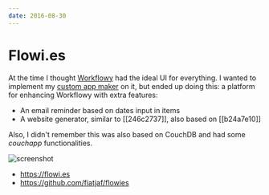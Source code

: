 ```yaml
---
date: 2016-08-30
---
```


# Flowi.es

At the time I thought [Workflowy][workflowy] had the ideal UI for everything. I wanted to implement my [custom app maker](dc2e9161) on it, but ended up doing this: a platform for enhancing Workflowy with extra features:

- An email reminder based on dates input in items
- A website generator, similar to [[246c2737]], also based on [[b24a7e10]]

Also, I didn't remember this was also based on CouchDB and had some _couchapp_ functionalities.

![screenshot](https://camo.githubusercontent.com/d3f904a4b01eb613796ace0c33ca101b2fea8199/68747470733a2f2f617263686976652e69732f76414938352f396539323735353334373761643235633364643666343766626635313636666163666534366162632f7363722e706e67)

- https://flowi.es
- https://github.com/fiatjaf/flowies

[workflowy]: https://workflowy.com/
